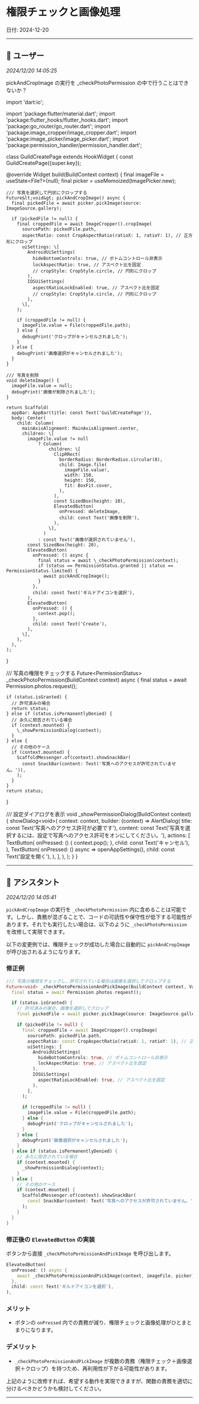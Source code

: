 # 権限チェックと画像処理

日付: 2024-12-20

---

## 👤 ユーザー
*2024/12/20 14:05:25*

pickAndCropImage の実行を \_checkPhotoPermission の中で行うことはできないか？

import 'dart:io';

import 'package:flutter/material.dart';
import 'package:flutter\_hooks/flutter\_hooks.dart';
import 'package:go\_router/go\_router.dart';
import 'package:image\_cropper/image\_cropper.dart';
import 'package:image\_picker/image\_picker.dart';
import 'package:permission\_handler/permission\_handler.dart';

class GuildCreatePage extends HookWidget {
  const GuildCreatePage({super.key});

  @override
  Widget build(BuildContext context) {
    final imageFile = useState&lt;File?&gt;(null);
    final picker = useMemoized(ImagePicker.new);

    /// 写真を選択して円状にクロップする
    Future&lt;void&gt; pickAndCropImage() async {
      final pickedFile = await picker.pickImage(source: ImageSource.gallery);

      if (pickedFile != null) {
        final croppedFile = await ImageCropper().cropImage(
          sourcePath: pickedFile.path,
          aspectRatio: const CropAspectRatio(ratioX: 1, ratioY: 1), // 正方形にクロップ
          uiSettings: \[
            AndroidUiSettings(
              hideBottomControls: true, // ボトムコントロール非表示
              lockAspectRatio: true, // アスペクト比を固定
              // cropStyle: CropStyle.circle, // 円形にクロップ
            ),
            IOSUiSettings(
              aspectRatioLockEnabled: true, // アスペクト比を固定
              // cropStyle: CropStyle.circle, // 円形にクロップ
            ),
          \],
        );

        if (croppedFile != null) {
          imageFile.value = File(croppedFile.path);
        } else {
          debugPrint('クロップがキャンセルされました');
        }
      } else {
        debugPrint('画像選択がキャンセルされました');
      }
    }

    /// 写真を削除
    void deleteImage() {
      imageFile.value = null;
      debugPrint('画像が削除されました');
    }

    return Scaffold(
      appBar: AppBar(title: const Text('GuildCreatePage')),
      body: Center(
        child: Column(
          mainAxisAlignment: MainAxisAlignment.center,
          children: \[
            imageFile.value != null
                ? Column(
                    children: \[
                      ClipRRect(
                        borderRadius: BorderRadius.circular(8),
                        child: Image.file(
                          imageFile.value!,
                          width: 150,
                          height: 150,
                          fit: BoxFit.cover,
                        ),
                      ),
                      const SizedBox(height: 10),
                      ElevatedButton(
                        onPressed: deleteImage,
                        child: const Text('画像を削除'),
                      ),
                    \],
                  )
                : const Text('画像が選択されていません'),
            const SizedBox(height: 20),
            ElevatedButton(
              onPressed: () async {
                final status = await \_checkPhotoPermission(context);
                if (status == PermissionStatus.granted || status == PermissionStatus.limited) {
                  await pickAndCropImage();
                }
              },
              child: const Text('ギルドアイコンを選択'),
            ),
            ElevatedButton(
              onPressed: () {
                context.pop();
              },
              child: const Text('Create'),
            ),
          \],
        ),
      ),
    );
  }

  /// 写真の権限をチェックする
  Future&lt;PermissionStatus&gt; \_checkPhotoPermission(BuildContext context) async {
    final status = await Permission.photos.request();

    if (status.isGranted) {
      // 許可済みの場合
      return status;
    } else if (status.isPermanentlyDenied) {
      // 永久に拒否されている場合
      if (context.mounted) {
        \_showPermissionDialog(context);
      }
    } else {
      // その他のケース
      if (context.mounted) {
        ScaffoldMessenger.of(context).showSnackBar(
          const SnackBar(content: Text('写真へのアクセスが許可されていません。')),
        );
      }
    }
    return status;
  }

  /// 設定ダイアログを表示
  void \_showPermissionDialog(BuildContext context) {
    showDialog&lt;void&gt;(
      context: context,
      builder: (context) =&gt; AlertDialog(
        title: const Text('写真へのアクセス許可が必要です'),
        content: const Text('写真を選択するには、設定で写真へのアクセス許可をオンにしてください。'),
        actions: \[
          TextButton(
            onPressed: () {
              context.pop();
            },
            child: const Text('キャンセル'),
          ),
          TextButton(
            onPressed: () async =&gt; openAppSettings(),
            child: const Text('設定を開く'),
          ),
        \],
      ),
    );
  }
}

---

## 🤖 アシスタント
*2024/12/20 14:05:41*

`pickAndCropImage` の実行を `_checkPhotoPermission` 内に含めることは可能です。しかし、責務が混ざることで、コードの可読性や保守性が低下する可能性があります。それでも実行したい場合は、以下のように `_checkPhotoPermission` を改修して実現できます。

以下の変更例では、権限チェックが成功した場合に自動的に `pickAndCropImage` が呼び出されるようになります。

### 修正例

```dart
/// 写真の権限をチェックし、許可されている場合は画像を選択してクロップする
Future<void> _checkPhotoPermissionAndPickImage(BuildContext context, ValueNotifier<File?> imageFile, ImagePicker picker) async {
  final status = await Permission.photos.request();

  if (status.isGranted) {
    // 許可済みの場合、画像を選択してクロップ
    final pickedFile = await picker.pickImage(source: ImageSource.gallery);

    if (pickedFile != null) {
      final croppedFile = await ImageCropper().cropImage(
        sourcePath: pickedFile.path,
        aspectRatio: const CropAspectRatio(ratioX: 1, ratioY: 1), // 正方形にクロップ
        uiSettings: [
          AndroidUiSettings(
            hideBottomControls: true, // ボトムコントロール非表示
            lockAspectRatio: true, // アスペクト比を固定
          ),
          IOSUiSettings(
            aspectRatioLockEnabled: true, // アスペクト比を固定
          ),
        ],
      );

      if (croppedFile != null) {
        imageFile.value = File(croppedFile.path);
      } else {
        debugPrint('クロップがキャンセルされました');
      }
    } else {
      debugPrint('画像選択がキャンセルされました');
    }
  } else if (status.isPermanentlyDenied) {
    // 永久に拒否されている場合
    if (context.mounted) {
      _showPermissionDialog(context);
    }
  } else {
    // その他のケース
    if (context.mounted) {
      ScaffoldMessenger.of(context).showSnackBar(
        const SnackBar(content: Text('写真へのアクセスが許可されていません。')),
      );
    }
  }
}
```

### 修正後の `ElevatedButton` の実装

ボタンから直接 `_checkPhotoPermissionAndPickImage` を呼び出します。

```dart
ElevatedButton(
  onPressed: () async {
    await _checkPhotoPermissionAndPickImage(context, imageFile, picker);
  },
  child: const Text('ギルドアイコンを選択'),
),
```

### メリット

- ボタンの `onPressed` 内での責務が減り、権限チェックと画像処理がひとまとまりになります。

### デメリット

- `_checkPhotoPermissionAndPickImage` が複数の責務（権限チェック＋画像選択＋クロップ）を持つため、再利用性が下がる可能性があります。

上記のように改修すれば、希望する動作を実現できますが、関数の責務を適切に分けるべきかどうかも検討してください。

---
